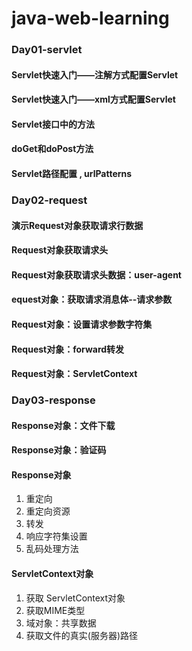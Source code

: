 # java-web-learning
### Day01-servlet
#### Servlet快速入门——注解方式配置Servlet
#### Servlet快速入门——xml方式配置Servlet
#### Servlet接口中的方法
#### doGet和doPost方法
#### Servlet路径配置 , urlPatterns
### Day02-request
#### 演示Request对象获取请求行数据
#### Request对象获取请求头
#### Request对象获取请求头数据：user-agent
#### equest对象：获取请求消息体--请求参数
#### Request对象：设置请求参数字符集
#### Request对象：forward转发
#### Request对象：ServletContext
### Day03-response
#### Response对象：文件下载
#### Response对象：验证码
#### Response对象
1. 重定向
2. 重定向资源
3. 转发
4. 响应字符集设置
5. 乱码处理方法
#### ServletContext对象
1. 获取 ServletContext对象
2. 获取MIME类型
3. 域对象：共享数据
4. 获取文件的真实(服务器)路径
